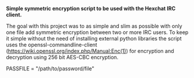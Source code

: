 <b>Simple symmetric encryption script to be used with the Hexchat IRC client.</b>

The goal with this project was to as simple and slim as possible with only one file add symmetric encryption between two or more IRC users. To keep it simple without the need of installing external python libraries the script uses the openssl-commandline-client (https://wiki.openssl.org/index.php/Manual:Enc(1)) for encryption and decryption using 256 bit AES-CBC encryption. 

PASSFILE = "/path/to/password/file"
